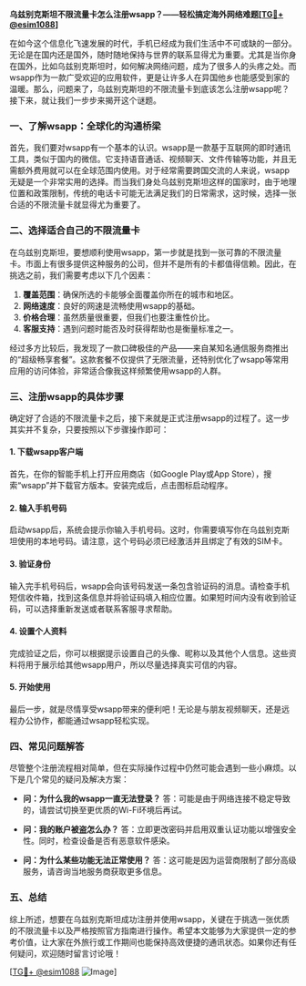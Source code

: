 **乌兹别克斯坦不限流量卡怎么注册wsapp？——轻松搞定海外网络难题[[TG💪+ @esim1088](https://t.me/s/esim1088)]**

在如今这个信息化飞速发展的时代，手机已经成为我们生活中不可或缺的一部分。无论是在国内还是国外，随时随地保持与世界的联系显得尤为重要。尤其是当你身在国外，比如乌兹别克斯坦时，如何解决网络问题，成为了很多人的头疼之处。而wsapp作为一款广受欢迎的应用软件，更是让许多人在异国他乡也能感受到家的温暖。那么，问题来了，乌兹别克斯坦的不限流量卡到底该怎么注册wsapp呢？接下来，就让我们一步步来揭开这个谜题。

### 一、了解wsapp：全球化的沟通桥梁

首先，我们要对wsapp有一个基本的认识。wsapp是一款基于互联网的即时通讯工具，类似于国内的微信。它支持语音通话、视频聊天、文件传输等功能，并且无需额外费用就可以在全球范围内使用。对于经常需要跨国交流的人来说，wsapp无疑是一个非常实用的选择。而当我们身处乌兹别克斯坦这样的国家时，由于地理位置和政策限制，传统的电话卡可能无法满足我们的日常需求，这时候，选择一张合适的不限流量卡就显得尤为重要了。

### 二、选择适合自己的不限流量卡

在乌兹别克斯坦，要想顺利使用wsapp，第一步就是找到一张可靠的不限流量卡。市面上有很多提供这种服务的公司，但并不是所有的卡都值得信赖。因此，在挑选之前，我们需要考虑以下几个因素：

1. **覆盖范围**：确保所选的卡能够全面覆盖你所在的城市和地区。
2. **网络速度**：良好的网速是流畅使用wsapp的基础。
3. **价格合理**：虽然质量很重要，但我们也要注重性价比。
4. **客服支持**：遇到问题时能否及时获得帮助也是衡量标准之一。

经过多方比较后，我发现了一款口碑极佳的产品——来自某知名通信服务商推出的“超级畅享套餐”。这款套餐不仅提供了无限流量，还特别优化了wsapp等常用应用的访问体验，非常适合像我这样频繁使用wsapp的人群。

### 三、注册wsapp的具体步骤

确定好了合适的不限流量卡之后，接下来就是正式注册wsapp的过程了。这一步其实并不复杂，只要按照以下步骤操作即可：

#### 1. 下载wsapp客户端
首先，在你的智能手机上打开应用商店（如Google Play或App Store），搜索“wsapp”并下载官方版本。安装完成后，点击图标启动程序。

#### 2. 输入手机号码
启动wsapp后，系统会提示你输入手机号码。这时，你需要填写你在乌兹别克斯坦使用的本地号码。请注意，这个号码必须已经激活并且绑定了有效的SIM卡。

#### 3. 验证身份
输入完手机号码后，wsapp会向该号码发送一条包含验证码的消息。请检查手机短信收件箱，找到这条信息并将验证码填入相应位置。如果短时间内没有收到验证码，可以选择重新发送或者联系客服寻求帮助。

#### 4. 设置个人资料
完成验证之后，你可以根据提示设置自己的头像、昵称以及其他个人信息。这些资料将用于展示给其他wsapp用户，所以尽量选择真实可信的内容。

#### 5. 开始使用
最后一步，就是尽情享受wsapp带来的便利吧！无论是与朋友视频聊天，还是远程办公协作，都能通过wsapp轻松实现。

### 四、常见问题解答

尽管整个注册流程相对简单，但在实际操作过程中仍然可能会遇到一些小麻烦。以下是几个常见的疑问及解决方案：

- **问：为什么我的wsapp一直无法登录？**
  答：可能是由于网络连接不稳定导致的，请尝试切换至更优质的Wi-Fi环境后再试。

- **问：我的账户被盗怎么办？**
  答：立即更改密码并启用双重认证功能以增强安全性。同时，检查设备是否有恶意软件感染。

- **问：为什么某些功能无法正常使用？**
  答：这可能是因为运营商限制了部分高级服务，请咨询当地服务商获取更多信息。

### 五、总结

综上所述，想要在乌兹别克斯坦成功注册并使用wsapp，关键在于挑选一张优质的不限流量卡以及严格按照官方指南进行操作。希望本文能够为大家提供一定的参考价值，让大家在外旅行或工作期间也能保持高效便捷的通讯状态。如果你还有任何疑问，欢迎随时留言讨论哦！

[[TG💪+ @esim1088](https://t.me/s/esim1088) ![Image](https://i.postimg.cc/4NQfJmqS/Snipaste-2025-05-13-00-14-12.png)]